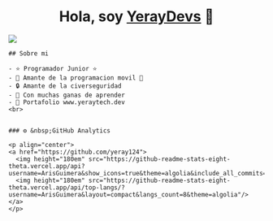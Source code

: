<div align="center">
    <h1 align="center">Hola, soy <a href="https://yeraytech.dev">YerayDevs</a> 👋</h1>
    </div>
    <img src="https://i.imgur.com/weNbhGZ.png">
    
    ## Sobre mi
    
    - ⭐ Programador Junior ⭐ 
    - 📲 Amante de la programacion movil 🥴
    - 🔒 Amante de la civerseguridad
    - 📗 Con muchas ganas de aprender
    - 🏫 Portafolio www.yeraytech.dev
    <br>
    
  
    ### ⚙️ &nbsp;GitHub Analytics
    
    <p align="center">
    <a href="https://github.com/yeray124">
      <img height="180em" src="https://github-readme-stats-eight-theta.vercel.app/api?username=ArisGuimera&show_icons=true&theme=algolia&include_all_commits=true&count_private=true"/>
      <img height="180em" src="https://github-readme-stats-eight-theta.vercel.app/api/top-langs/?username=ArisGuimera&layout=compact&langs_count=8&theme=algolia"/>
    </a>
    </p>
